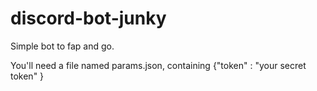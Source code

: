 # discord-bot-junky
Simple bot to fap and go.

You'll need a file named params.json, containing   {"token" : "your secret token" }
